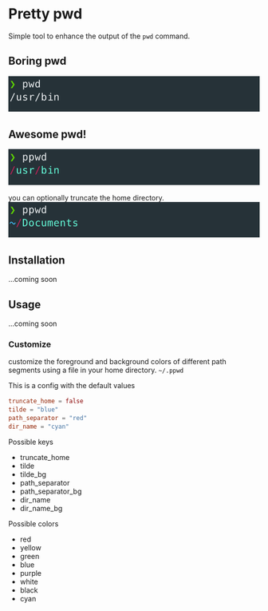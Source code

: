 # Pretty pwd

Simple tool to enhance the output of the `pwd` command.

## Boring pwd
<img src="https://raw.githubusercontent.com/tdecker91/pretty_pwd/master/assets/pwd.png" />

## Awesome pwd!
<img src="https://raw.githubusercontent.com/tdecker91/pretty_pwd/master/assets/ppwd.png" />

you can optionally truncate the home directory.
<img src="https://raw.githubusercontent.com/tdecker91/pretty_pwd/master/assets/ppwd_home.png" />

## Installation
...coming soon

## Usage
...coming soon

### Customize
customize the foreground and background colors of different path segments using a file in your home directory. `~/.ppwd`

This is a config with the default values
```toml
truncate_home = false
tilde = "blue"
path_separator = "red"
dir_name = "cyan"
```

Possible keys
- truncate_home
- tilde
- tilde_bg
- path_separator
- path_separator_bg
- dir_name
- dir_name_bg

Possible colors
- red
- yellow
- green
- blue
- purple
- white
- black
- cyan